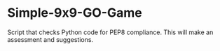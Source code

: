 # Simple-9x9-GO-Game
Script that checks Python code for PEP8 compliance. This will make an assessment and suggestions.
